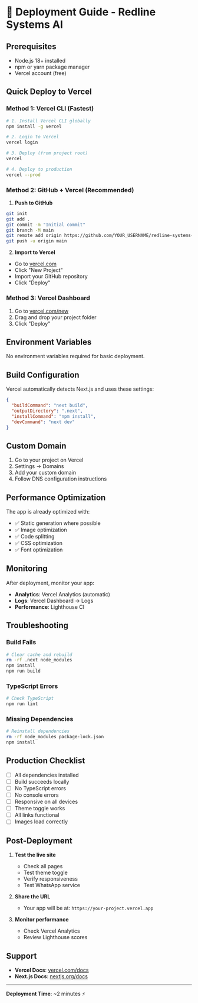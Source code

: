 # 🚀 Deployment Guide - Redline Systems AI

## Prerequisites

- Node.js 18+ installed
- npm or yarn package manager
- Vercel account (free)

## Quick Deploy to Vercel

### Method 1: Vercel CLI (Fastest)

```bash
# 1. Install Vercel CLI globally
npm install -g vercel

# 2. Login to Vercel
vercel login

# 3. Deploy (from project root)
vercel

# 4. Deploy to production
vercel --prod
```

### Method 2: GitHub + Vercel (Recommended)

1. **Push to GitHub**
```bash
git init
git add .
git commit -m "Initial commit"
git branch -M main
git remote add origin https://github.com/YOUR_USERNAME/redline-systems-ai.git
git push -u origin main
```

2. **Import to Vercel**
- Go to [vercel.com](https://vercel.com)
- Click "New Project"
- Import your GitHub repository
- Click "Deploy"

### Method 3: Vercel Dashboard

1. Go to [vercel.com/new](https://vercel.com/new)
2. Drag and drop your project folder
3. Click "Deploy"

## Environment Variables

No environment variables required for basic deployment.

## Build Configuration

Vercel automatically detects Next.js and uses these settings:

```json
{
  "buildCommand": "next build",
  "outputDirectory": ".next",
  "installCommand": "npm install",
  "devCommand": "next dev"
}
```

## Custom Domain

1. Go to your project on Vercel
2. Settings → Domains
3. Add your custom domain
4. Follow DNS configuration instructions

## Performance Optimization

The app is already optimized with:

- ✅ Static generation where possible
- ✅ Image optimization
- ✅ Code splitting
- ✅ CSS optimization
- ✅ Font optimization

## Monitoring

After deployment, monitor your app:

- **Analytics**: Vercel Analytics (automatic)
- **Logs**: Vercel Dashboard → Logs
- **Performance**: Lighthouse CI

## Troubleshooting

### Build Fails

```bash
# Clear cache and rebuild
rm -rf .next node_modules
npm install
npm run build
```

### TypeScript Errors

```bash
# Check TypeScript
npm run lint
```

### Missing Dependencies

```bash
# Reinstall dependencies
rm -rf node_modules package-lock.json
npm install
```

## Production Checklist

- [ ] All dependencies installed
- [ ] Build succeeds locally
- [ ] No TypeScript errors
- [ ] No console errors
- [ ] Responsive on all devices
- [ ] Theme toggle works
- [ ] All links functional
- [ ] Images load correctly

## Post-Deployment

1. **Test the live site**
   - Check all pages
   - Test theme toggle
   - Verify responsiveness
   - Test WhatsApp service

2. **Share the URL**
   - Your app will be at: `https://your-project.vercel.app`

3. **Monitor performance**
   - Check Vercel Analytics
   - Review Lighthouse scores

## Support

- **Vercel Docs**: [vercel.com/docs](https://vercel.com/docs)
- **Next.js Docs**: [nextjs.org/docs](https://nextjs.org/docs)

---

**Deployment Time**: ~2 minutes ⚡

